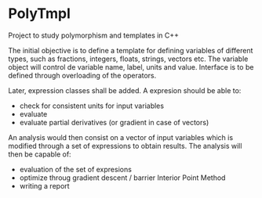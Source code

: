 # PolyTmpl
Project to study polymorphism and templates in C++

The initial objective is to define a template for defining variables of different types, such as fractions, integers, floats, strings, vectors etc. The variable object will control de variable name, label, units and value. Interface is to be defined through overloading of the operators.

Later, expression classes shall be added. A expresion should be able to:
 - check for consistent units for input variables
 - evaluate
 - evaluate partial derivatives (or gradient in case of vectors)
 
 An analysis would then consist on a vector of input variables which is modified through a set of expressions to obtain results. The analysis will then be capable of:
  - evaluation of the set of expresions
  - optimize throug gradient descent / barrier Interior Point Method
  - writing a report
  
